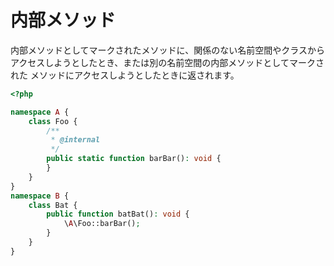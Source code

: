 # 内部メソッド

内部メソッドとしてマークされたメソッドに、関係のない名前空間やクラスから アクセスしようとしたとき、または別の名前空間の内部メソッドとしてマークされた メソッドにアクセスしようとしたときに返されます。

```php
<?php

namespace A {
    class Foo {
        /**
         * @internal
         */
        public static function barBar(): void {
        }
    }
}
namespace B {
    class Bat {
        public function batBat(): void {
            \A\Foo::barBar();
        }
    }
}
```

